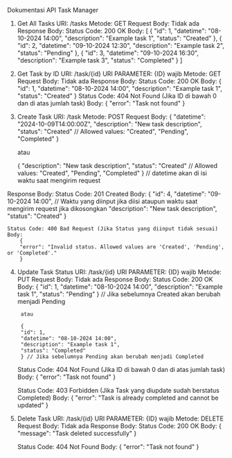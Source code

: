 Dokumentasi API Task Manager

1. Get All Tasks
URI: /tasks
Metode: GET
Request Body: Tidak ada
Response Body:
    Status Code: 200 OK
    Body:
        [
            {
                "id": 1,
                "datetime": "08-10-2024 14:00",
                "description": "Example task 1",
                "status": "Created"
            },
            {
                "id": 2,
                "datetime": "09-10-2024 12:30",
                "description": "Example task 2",
                "status": "Pending"
            },
            {
                "id": 3,
                "datetime": "09-10-2024 16:30",
                "description": "Example task 3",
                "status": "Completed"
            }
        ]

 
2. Get Task by ID
URI: /task/{id}
URI PARAMETER: {ID} wajib
Metode: GET
Request Body: Tidak ada
Response Body:
    Status Code: 200 OK
    Body:
        {
        "id": 1,
        "datetime": "08-10-2024 14:00",
        "description": "Example task 1",
        "status": "Created"
        }
    Status Code: 404 Not Found (Jika ID di bawah 0 dan di atas jumlah task)
    Body:
        {
        "error": "Task not found"
        }

3. Create Task
URI: /task
Metode: POST
Request Body:
    {
    "datetime": "2024-10-09T14:00:00Z",
    "description": "New task description",
    "status": "Created" // Allowed values: "Created", "Pending", "Completed"
    }

    atau

    {
    "description": "New task description",
    "status": "Created" // Allowed values: "Created", "Pending", "Completed"
    } // datetime akan di isi waktu saat mengirim request


Response Body:
    Status Code: 201 Created
    Body:
        {
        "id": 4,
        "datetime": "09-10-2024 14:00", // Waktu yang diinput jika diisi ataupun waktu saat mengirim request jika dikosongkan
        "description": "New task description",
        "status": "Created"
        }
        
    Status Code: 400 Bad Request (Jika Status yang diinput tidak sesuai)
    Body:
        {
        "error": "Invalid status. Allowed values are 'Created', 'Pending', or 'Completed'."
        }

4. Update Task Status
URI: /task/{id}
URI PARAMETER: {ID} wajib
Metode: PUT
Request Body: Tidak ada
Response Body:
    Status Code: 200 OK
    Body:
        {
        "id": 1,
        "datetime": "08-10-2024 14:00",
        "description": "Example task 1",
        "status": "Pending"
        } // Jika sebelumnya Created akan berubah menjadi Pending

        atau

        {
        "id": 1,
        "datetime": "08-10-2024 14:00",
        "description": "Example task 1",
        "status": "Completed"
        } // Jika sebelumnya Pending akan berubah menjadi Completed

    Status Code: 404 Not Found (Jika ID di bawah 0 dan di atas jumlah task)
    Body:
        {
        "error": "Task not found"
        }
        
    Status Code: 403 Forbidden (Jika Task yang diupdate sudah berstatus Completed)
    Body:
        {
        "error": "Task is already completed and cannot be updated"
        }

5. Delete Task
URI: /task/{id}
URI PARAMETER: {ID} wajib
Metode: DELETE
Request Body: Tidak ada
Response Body:
    Status Code: 200 OK
    Body:
        {
        "message": "Task deleted successfully"
        }

    Status Code: 404 Not Found
    Body:
        {
        "error": "Task not found"
        }